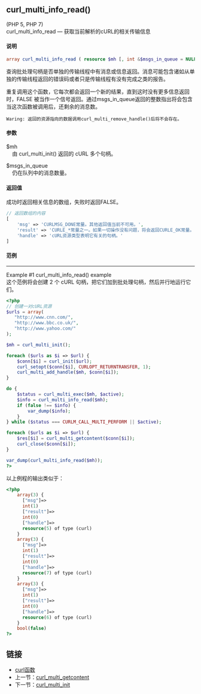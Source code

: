 
## curl_multi_info_read()
(PHP 5, PHP 7)  
curl_multi_info_read — 获取当前解析的cURL的相关传输信息

#### 说明  
```php
array curl_multi_info_read ( resource $mh [, int &$msgs_in_queue = NULL ] )
```

查询批处理句柄是否单独的传输线程中有消息或信息返回。消息可能包含诸如从单独的传输线程返回的错误码或者只是传输线程有没有完成之类的报告。  
  
重复调用这个函数，它每次都会返回一个新的结果，直到这时没有更多信息返回时，FALSE 被当作一个信号返回。通过msgs_in_queue返回的整数指出将会包含当这次函数被调用后，还剩余的消息数。  

```
Waring: 返回的资源指向的数据调用curl_multi_remove_handle()后将不会存在。
```

#### 参数   
$mh  
&nbsp;&nbsp;&nbsp;&nbsp;由 curl_multi_init() 返回的 cURL 多个句柄。  

$msgs_in_queue  
&nbsp;&nbsp;&nbsp;&nbsp;仍在队列中的消息数量。

#### 返回值
成功时返回相关信息的数组，失败时返回FALSE。  
```php
// 返回数组的内容
[
    'msg' => 'CURLMSG_DONE常量。其他返回值当前不可用。',
    'result' => 'CURLE_*常量之一。如果一切操作没有问题，将会返回CURLE_OK常量。',
    'handle' => 'cURL资源类型表明它有关的句柄。'
]
```

#### 范例   
---  
Example #1 curl_multi_info_read() example  
这个范例将会创建 2 个 cURL 句柄，把它们加到批处理句柄，然后并行地运行它们。 

```php
<?php
// 创建一对cURL资源
$urls = array(
   "http://www.cnn.com/",
   "http://www.bbc.co.uk/",
   "http://www.yahoo.com/"
);

$mh = curl_multi_init();

foreach ($urls as $i => $url) {
    $conn[$i] = curl_init($url);
    curl_setopt($conn[$i], CURLOPT_RETURNTRANSFER, 1);
    curl_multi_add_handle($mh, $conn[$i]);
}

do {
    $status = curl_multi_exec($mh, $active);
    $info = curl_multi_info_read($mh);
    if (false !== $info) {
        var_dump($info);
    }
} while ($status === CURLM_CALL_MULTI_PERFORM || $active);

foreach ($urls as $i => $url) {
    $res[$i] = curl_multi_getcontent($conn[$i]);
    curl_close($conn[$i]);
}

var_dump(curl_multi_info_read($mh));
?>
```

以上例程的输出类似于：

```php
<?php
    array(3) {
      ["msg"]=>
      int(1)
      ["result"]=>
      int(0)
      ["handle"]=>
      resource(5) of type (curl)
    }
    array(3) {
      ["msg"]=>
      int(1)
      ["result"]=>
      int(0)
      ["handle"]=>
      resource(7) of type (curl)
    }
    array(3) {
      ["msg"]=>
      int(1)
      ["result"]=>
      int(0)
      ["handle"]=>
      resource(6) of type (curl)
    }
    bool(false)
?>
```

## 链接

- [curl函数](directory.md)
- 上一节：[curl_multi_getcontent](curl_multi_getcontent.md)
- 下一节：[curl_multi_init](curl_multi_init.md)

